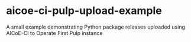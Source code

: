 # aicoe-ci-pulp-upload-example
A small example demonstrating Python package releases uploaded using AICoE-CI to Operate First Pulp instance
